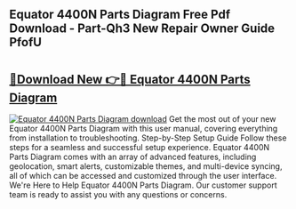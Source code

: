 ## Equator 4400N Parts Diagram Free Pdf Download - Part-Qh3 New Repair Owner Guide PfofU

# <h2><a href="http://dfo09v9.blite.top/?on=Equator+4400N+Parts+Diagram">🔗Download New 👉🔴 Equator 4400N Parts Diagram</a></h2>

[![Equator 4400N Parts Diagram download](https://i.imgur.com/lujVjoI.png)](http://dfo09v9.blite.top/?on=Equator+4400N+Parts+Diagram)
Get the most out of your new Equator 4400N Parts Diagram with this user manual, covering everything from installation to troubleshooting. Step-by-Step Setup Guide Follow these steps for a seamless and successful setup experience. Equator 4400N Parts Diagram comes with an array of advanced features, including geolocation, smart alerts, customizable themes, and multi-device syncing, all of which can be accessed and customized through the user interface. We're Here to Help Equator 4400N Parts Diagram. Our customer support team is ready to assist you with any questions or concerns.
